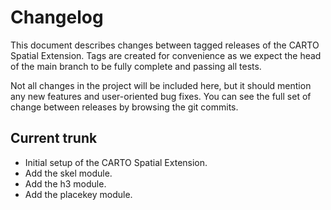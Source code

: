 # Changelog

This document describes changes between tagged releases of the CARTO Spatial Extension. Tags are created for convenience as we expect the head of the main branch to be fully complete and passing all tests.

Not all changes in the project will be included here, but it should mention any new features and user-oriented bug fixes. You can see the full set of change between releases by browsing the git commits.

## Current trunk

* Initial setup of the CARTO Spatial Extension.
* Add the skel module.
* Add the h3 module.
* Add the placekey module.
